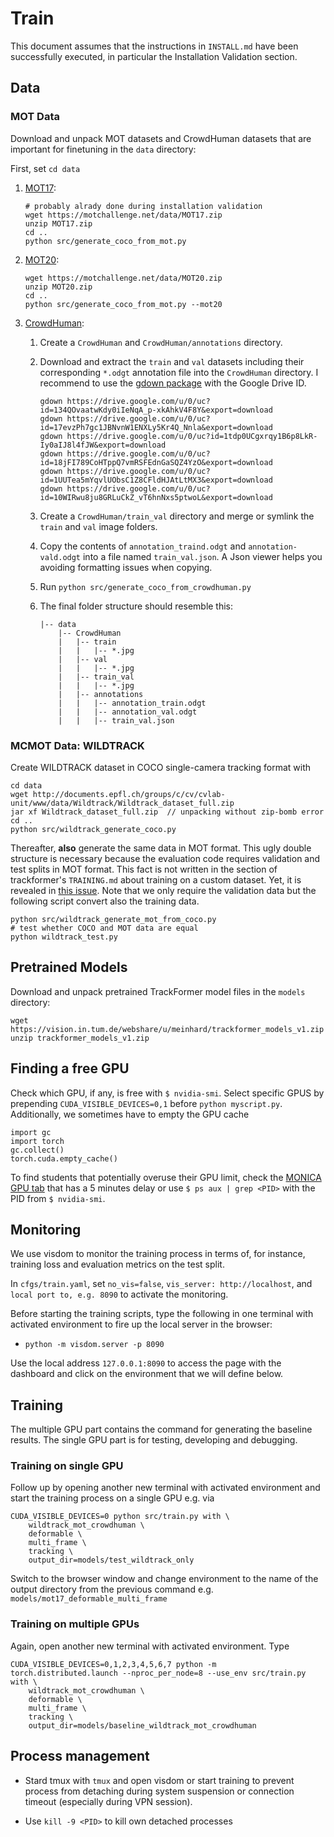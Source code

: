 # Train

This document assumes that the instructions in `INSTALL.md` have been successfully executed, in particular the Installation Validation section.

## Data

### MOT Data

Download and unpack MOT datasets and CrowdHuman datasets that are important for finetuning in the `data` directory:

First, set `cd data`

1. [MOT17](https://motchallenge.net/data/MOT17/):

    ```
    # probably alrady done during installation validation
    wget https://motchallenge.net/data/MOT17.zip
    unzip MOT17.zip
    cd ..
    python src/generate_coco_from_mot.py
    ```

2. [MOT20](https://motchallenge.net/data/MOT20/):

    ```
    wget https://motchallenge.net/data/MOT20.zip
    unzip MOT20.zip
    cd ..
    python src/generate_coco_from_mot.py --mot20
    ```

3. [CrowdHuman](https://www.crowdhuman.org/download.html):

    1. Create a `CrowdHuman` and `CrowdHuman/annotations` directory.
    2. Download and extract the `train` and `val` datasets including their corresponding `*.odgt` annotation file into the `CrowdHuman` directory.
       I recommend to use the [gdown package](https://stackoverflow.com/questions/25010369/wget-curl-large-file-from-google-drive) with the Google Drive ID.

       ```
       gdown https://drive.google.com/u/0/uc?id=134QOvaatwKdy0iIeNqA_p-xkAhkV4F8Y&export=download
       gdown https://drive.google.com/u/0/uc?id=17evzPh7gc1JBNvnW1ENXLy5Kr4Q_Nnla&export=download
       gdown https://drive.google.com/u/0/uc?id=1tdp0UCgxrqy1B6p8LkR-Iy0aIJ8l4fJW&export=download
       gdown https://drive.google.com/u/0/uc?id=18jFI789CoHTppQ7vmRSFEdnGaSQZ4YzO&export=download
       gdown https://drive.google.com/u/0/uc?id=1UUTea5mYqvlUObsC1Z8CFldHJAtLtMX3&export=download
       gdown https://drive.google.com/u/0/uc?id=10WIRwu8ju8GRLuCkZ_vT6hnNxs5ptwoL&export=download
       ```
       
    4. Create a `CrowdHuman/train_val` directory and merge or symlink the `train` and `val` image folders.
    5. Copy the contents of `annotation_traind.odgt` and `annotation-vald.odgt` into a file named `train_val.json`. A Json viewer helps you avoiding formatting issues when copying.
    4. Run `python src/generate_coco_from_crowdhuman.py`
    5. The final folder structure should resemble this:
        ~~~
        |-- data
            |-- CrowdHuman
            |   |-- train
            |   |   |-- *.jpg
            |   |-- val
            |   |   |-- *.jpg
            |   |-- train_val
            |   |   |-- *.jpg
            |   |-- annotations
            |   |   |-- annotation_train.odgt
            |   |   |-- annotation_val.odgt
            |   |   |-- train_val.json
        ~~~

### MCMOT Data: WILDTRACK

Create WILDTRACK dataset in COCO single-camera tracking format with

    cd data  
    wget http://documents.epfl.ch/groups/c/cv/cvlab-unit/www/data/Wildtrack/Wildtrack_dataset_full.zip  
    jar xf Wildtrack_dataset_full.zip  // unpacking without zip-bomb error
    cd ..  
    python src/wildtrack_generate_coco.py

Thereafter, **also** generate the same data in MOT format. This ugly double structure is necessary because
the evaluation code requires validation and test splits in MOT format. This fact is not written in the section of trackformer's `TRAINING.md` about training on a custom dataset. Yet, it is revealed in [this issue](https://github.com/timmeinhardt/trackformer/issues/73). Note that we only require the validation data but the following script convert also the training data.

    python src/wildtrack_generate_mot_from_coco.py
    # test whether COCO and MOT data are equal
    python wildtrack_test.py

## Pretrained Models

Download and unpack pretrained TrackFormer model files in the `models` directory:

    wget https://vision.in.tum.de/webshare/u/meinhard/trackformer_models_v1.zip
    unzip trackformer_models_v1.zip

## Finding a free GPU

Check which GPU, if any, is free with `$ nvidia-smi`. Select specific GPUS by prepending `CUDA_VISIBLE_DEVICES=0,1` before `python myscript.py`. Additionally, we sometimes have to empty the GPU cache 

    import gc  
    import torch  
    gc.collect()  
    torch.cuda.empty_cache()

To find students that potentially overuse their GPU limit, check the [MONICA GPU tab](http://monica.informatik.uni-mannheim.de/gpu/dws-student-01) that has a 5 minutes delay or use `$ ps aux | grep <PID>` with the PID from `$ nvidia-smi`.


## Monitoring

We use visdom to monitor the training process in terms of, for instance, training loss and evaluation metrics on the test split.

In `cfgs/train.yaml`, set `no_vis=false`, `vis_server: http://localhost`, and ` local port to, e.g. 8090` to activate the monitoring.

Before starting the training scripts, type the following in one terminal with activated environment to fire up the local server in the browser:

- `python -m visdom.server -p 8090`

Use the local address `127.0.0.1:8090` to access the page with the dashboard and click on the environment that we will define below.

## Training

The multiple GPU part contains the command for generating the baseline results. The single GPU part is for testing, developing and debugging.

### Training on single GPU

Follow up by opening another new terminal with activated environment and start the training process on a single GPU e.g. via

    CUDA_VISIBLE_DEVICES=0 python src/train.py with \
        wildtrack_mot_crowdhuman \
        deformable \
        multi_frame \
        tracking \
        output_dir=models/test_wildtrack_only

Switch to the browser window and change environment to the name of the output directory from the previous command e.g. `models/mot17_deformable_multi_frame`

### Training on multiple GPUs

Again, open another new terminal with activated environment. Type

    CUDA_VISIBLE_DEVICES=0,1,2,3,4,5,6,7 python -m torch.distributed.launch --nproc_per_node=8 --use_env src/train.py with \
        wildtrack_mot_crowdhuman \
        deformable \
        multi_frame \
        tracking \
        output_dir=models/baseline_wildtrack_mot_crowdhuman


## Process management

- Stard tmux with `tmux` and open visdom or start training to prevent process from detaching during system suspension or connection timeout (especially during VPN session).

- Use `kill -9 <PID>` to kill own detached processes 

